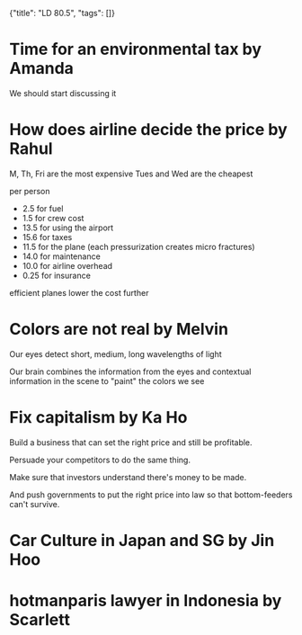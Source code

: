 {"title": "LD 80.5", "tags": []}
# Time for an environmental tax by Amanda
We should start discussing it

# How does airline decide the price by Rahul
M, Th, Fri are the most expensive
Tues and Wed are the cheapest

per person
* 2.5 for fuel
* 1.5 for crew cost
* 13.5 for using the airport
* 15.6 for taxes
* 11.5 for the plane (each pressurization creates micro fractures)
* 14.0 for maintenance
* 10.0 for airline overhead
* 0.25 for insurance

efficient planes lower the cost further

# Colors are not real by Melvin
Our eyes detect short, medium, long wavelengths of light

Our brain combines the information from the eyes and contextual information in the scene to "paint" the colors we see

# Fix capitalism by Ka Ho
Build a business that can set the right price and still be profitable.

Persuade your competitors to do the same thing.

Make sure that investors understand there's money to be made.

And push governments to put the right price into law so that bottom-feeders can't survive.

# Car Culture in Japan and SG by Jin Hoo

# hotmanparis lawyer in Indonesia by Scarlett

